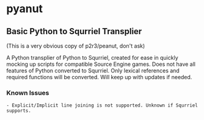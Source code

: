# pyanut
## Basic Python to Squrriel Transplier
(This is a very obvious copy of p2r3/peanut, don't ask)

A Python transplier of Python to Squrriel, created for ease in quickly mocking up scripts for compatible Source Engine games.
Does not have all features of Python converted to Squrriel. Only lexical references and required functions will be converted.
Will keep up with updates if needed.

### Known Issues
	- Explicit/Implicit line joining is not supported. Unknown if Squrriel supports.